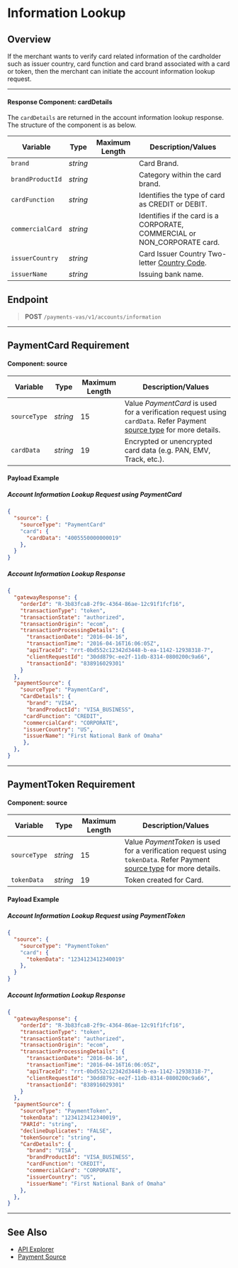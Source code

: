 # Information Lookup

## Overview

If the merchant wants to verify card related information of the cardholder such as issuer country, card function and card brand associated with a card or token, then the merchant can initiate the account information lookup request.

---

####  Response Component: cardDetails

The `cardDetails` are returned in the account information lookup response. The structure of the component is as below.

Variable | Type| Maximum Length | Description/Values|
|---------|----------|----------------|---------|
| `brand` | *string* |  | Card Brand. |
| `brandProductId` | *string* |  | Category within the card brand. |
| `cardFunction` | *string* |  | Identifies the type of card as CREDIT or DEBIT. |
| `commercialCard` | *string* |  | Identifies if the card is a CORPORATE, COMMERCIAL or NON_CORPORATE card. |
| `issuerCountry` | *string* |  | Card Issuer Country Two-letter [Country Code](../Master-Data/Country-Code.md). |
| `issuerName` | *string* |  | Issuing bank name. |

## Endpoint
<!-- theme: success -->
>**POST** `/payments-vas/v1/accounts/information`

---

## PaymentCard Requirement

#### Component: source

Variable | Type| Maximum Length | Description/Values|
|---------|----------|----------------|---------|
|`sourceType` | *string* | 15 | Value *PaymentCard* is used for a verification request using `cardData`. Refer Payment [source type](../Master-Data/Source-Type.md) for more details. |
|`cardData`| *string* | 19 | Encrypted or unencrypted card data (e.g. PAN, EMV, Track, etc.). | 

#### Payload Example

<!--
type: tab
title: Request
-->

##### Account Information Lookup Request using PaymentCard

```json
{
  "source": {
    "sourceType": "PaymentCard"
    "card": {
      "cardData": "4005550000000019"      
    },
  }
}
```

<!--
type: tab
title: Response
-->

##### Account Information Lookup Response

```json
{
  "gatewayResponse": {
    "orderId": "R-3b83fca8-2f9c-4364-86ae-12c91f1fcf16",
    "transactionType": "token",
    "transactionState": "authorized",
    "transactionOrigin": "ecom",
    "transactionProcessingDetails": {
      "transactionDate": "2016-04-16",
      "transactionTime": "2016-04-16T16:06:05Z",
      "apiTraceId": "rrt-0bd552c12342d3448-b-ea-1142-12938318-7",
      "clientRequestId": "30dd879c-ee2f-11db-8314-0800200c9a66",
      "transactionId": "838916029301"
    }
  },
  "paymentSource": {
    "sourceType": "PaymentCard",
    "CardDetails": {
      "brand": "VISA",
      "brandProductId": "VISA_BUSINESS",
     "cardFunction": "CREDIT",
     "commercialCard": "CORPORATE",
     "issuerCountry": "US",
     "issuerName": "First National Bank of Omaha"
     },
  },
}
```
<!-- type: tab-end -->

---

## PaymentToken Requirement

#### Component: source

Variable | Type| Maximum Length | Description/Values|
|---------|----------|----------------|---------|
|`sourceType` | *string* | 15 | Value *PaymentToken* is used for a verification request using `tokenData`. Refer Payment [source type](../Master-Data/Source-Type.md) for more details. |
|`tokenData`| *string* | 19 | Token created for Card. | 

#### Payload Example

<!--
type: tab
title: Request
-->

##### Account Information Lookup Request using PaymentToken

```json
{
  "source": {
    "sourceType": "PaymentToken"
    "card": {
      "tokenData": "1234123412340019"      
    },
  }
}
```

<!--
type: tab
title: Response
-->

##### Account Information Lookup Response

```json
{
  "gatewayResponse": {
    "orderId": "R-3b83fca8-2f9c-4364-86ae-12c91f1fcf16",
    "transactionType": "token",
    "transactionState": "authorized",
    "transactionOrigin": "ecom",
    "transactionProcessingDetails": {
      "transactionDate": "2016-04-16",
      "transactionTime": "2016-04-16T16:06:05Z",
      "apiTraceId": "rrt-0bd552c12342d3448-b-ea-1142-12938318-7",
      "clientRequestId": "30dd879c-ee2f-11db-8314-0800200c9a66",
      "transactionId": "838916029301"
    }
  },
  "paymentSource": {
    "sourceType": "PaymentToken",
    "tokenData": "1234123412340019",
    "PARId": "string",
    "declineDuplicates": "FALSE",
    "tokenSource": "string",
    "CardDetails": {
      "brand": "VISA",
      "brandProductId": "VISA_BUSINESS",
      "cardFunction": "CREDIT",
      "commercialCard": "CORPORATE",
      "issuerCountry": "US",
      "issuerName": "First National Bank of Omaha"
    },
  },
}
```
<!-- type: tab-end -->

---

## See Also
- [API Explorer](url)
- [Payment Source](../Guides-Info/Payment-Source/Source-Type.md)
